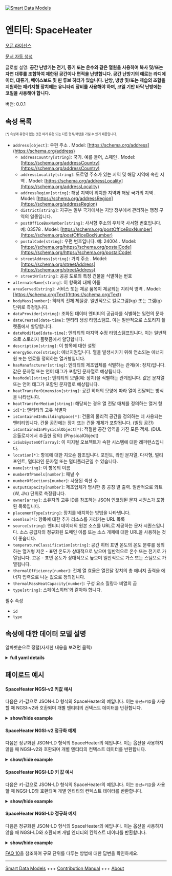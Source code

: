 <!-- 10-Header -->    
[![Smart Data Models](https://smartdatamodels.org/wp-content/uploads/2022/01/SmartDataModels_logo.png "Logo")](https://smartdatamodels.org)    
엔티티: SpaceHeater    
================<!-- /10-Header -->    
<!-- 15-License -->    
[오픈 라이선스](https://github.com/smart-data-models//dataModel.S4BLDG/blob/master/SpaceHeater/LICENSE.md)    
[문서 자동 생성](https://docs.google.com/presentation/d/e/2PACX-1vTs-Ng5dIAwkg91oTTUdt8ua7woBXhPnwavZ0FxgR8BsAI_Ek3C5q97Nd94HS8KhP-r_quD4H0fgyt3/pub?start=false&loop=false&delayms=3000#slide=id.gb715ace035_0_60)    
<!-- /15-License -->    
<!-- 20-Description -->    
글로벌 설명: **공간 난방기는 전기, 증기 또는 온수와 같은 열원을 사용하여 복사 및/또는 자연 대류를 조합하여 제한된 공간이나 면적을 난방합니다. 공간 난방기의 예로는 라디에이터, 대류기, 베이스보드 및 핀 튜브 히터가 있습니다.  난방, 냉방 및/또는 제습의 조합을 지원하는 패키지형 장치에는 유니타리 장비를 사용해야 하며, 코일 기반 바닥 난방에는 코일을 사용해야 합니다.**    
버전: 0.0.1    
<!-- /20-Description -->    
<!-- 30-PropertiesList -->    
## 속성 목록    
<sup><sub>[*] 속성에 유형이 없는 것은 여러 유형 또는 다른 형식/패턴을 가질 수 있기 때문입니다</sub></sup>.    
- `address[object]`: 우편 주소  . Model: [https://schema.org/address](https://schema.org/address)	- `addressCountry[string]`: 국가. 예를 들어, 스페인  . Model: [https://schema.org/addressCountry](https://schema.org/addressCountry)    
	- `addressLocality[string]`: 도로명 주소가 있는 지역 및 해당 지역에 속한 지역  . Model: [https://schema.org/addressLocality](https://schema.org/addressLocality)    
	- `addressRegion[string]`: 해당 지역이 위치한 지역과 해당 국가의 지역  . Model: [https://schema.org/addressRegion](https://schema.org/addressRegion)    
	- `district[string]`: 지구는 일부 국가에서는 지방 정부에서 관리하는 행정 구역의 일종입니다.      
	- `postOfficeBoxNumber[string]`: 사서함 주소의 우체국 사서함 번호입니다. 예: 03578  . Model: [https://schema.org/postOfficeBoxNumber](https://schema.org/postOfficeBoxNumber)    
	- `postalCode[string]`: 우편 번호입니다. 예: 24004  . Model: [https://schema.org/https://schema.org/postalCode](https://schema.org/https://schema.org/postalCode)    
	- `streetAddress[string]`: 거리 주소  . Model: [https://schema.org/streetAddress](https://schema.org/streetAddress)    
	- `streetNr[string]`: 공공 도로의 특정 건물을 식별하는 번호      
- `alternateName[string]`: 이 항목의 대체 이름  - `areaServed[string]`: 서비스 또는 제공 품목이 제공되는 지리적 영역  . Model: [https://schema.org/Text](https://schema.org/Text)- `bodyMass[number]`: 히터의 전체 체질량. 일반적으로 킬로그램(kg) 또는 그램(g) 단위로 측정됩니다.  - `dataProvider[string]`: 조화된 데이터 엔티티의 공급자를 식별하는 일련의 문자  - `dateCreated[date-time]`: 엔티티 생성 타임스탬프. 이는 일반적으로 스토리지 플랫폼에서 할당합니다.  - `dateModified[date-time]`: 엔티티의 마지막 수정 타임스탬프입니다. 이는 일반적으로 스토리지 플랫폼에서 할당합니다.  - `description[string]`: 이 항목에 대한 설명  - `energySource[string]`: 에너지원입니다. 열을 발생시키기 위해 연소되는 에너지원 또는 연료를 정의하는 열거형입니다.  - `hasManufacturer[string]`: 엔티티의 제조업체를 식별하는 관계(예: 장치)입니다. 값은 문자열 또는 언어 태그가 포함된 문자열로 예상됩니다.  - `hasModel[string]`: 엔티티의 모델(예: 장치)을 식별하는 관계입니다. 값은 문자열 또는 언어 태그가 포함된 문자열로 예상됩니다.  - `heatTransferDimension[string]`: 공간 히터의 모양에 따라 열이 전달되는 방식을 나타냅니다.  - `heatTransferMedium[string]`: 해당되는 경우 열 전달 매체를 정의하는 열거 형  - `id[*]`: 엔티티의 고유 식별자  - `isContainedInBuildingSpace[*]`: 건물의 물리적 공간을 정의하는 데 사용되는 엔티티입니다. 건물 공간에는 장치 또는 건물 개체가 포함됩니다. (빌딩 공간)  - `isContainedInPhysicalObject[*]`: 적절한 공간 영역을 가진 모든 객체.  (DUL 온톨로지에서 추출한 정의) (PhysicalObject)  - `isSubSystemOf[array]`: 이 피지컬 오브젝트가 속한 시스템에 대한 레퍼런스입니다.  - `location[*]`: 항목에 대한 지오숀 참조입니다. 포인트, 라인 문자열, 다각형, 멀티포인트, 멀티라인 문자열 또는 멀티폴리곤일 수 있습니다.  - `name[string]`: 이 항목의 이름  - `numberOfPanels[number]`: 패널 수  - `numberOfSections[number]`: 사용된 섹션 수  - `outputCapacity[number]`: 제조업체가 명시한 총 공칭 열 출력. 일반적으로 와트(W, J/s) 단위로 측정됩니다.  - `owner[array]`: 소유자의 고유 ID를 참조하는 JSON 인코딩된 문자 시퀀스가 포함된 목록입니다.  - `placementType[string]`: 장치를 배치하는 방법을 나타냅니다.  - `seeAlso[*]`: 항목에 대한 추가 리소스를 가리키는 URL 목록  - `source[string]`: 엔티티 데이터의 원본 소스를 URL로 제공하는 문자 시퀀스입니다. 소스 공급자의 정규화된 도메인 이름 또는 소스 개체에 대한 URL을 사용하는 것이 좋습니다.  - `temperatureClassification[string]`: 공간 히터 표면 온도의 온도 분류를 정의하는 열거형 저온 - 표면 온도가 상대적으로 낮으며 일반적으로 온수 또는 전기로 가열됩니다. 고온 - 표면 온도가 상대적으로 높으며 일반적으로 가스 또는 스팀으로 가열됩니다.  - `thermalEfficiency[number]`: 전체 열 효율은 열전달 장치의 총 에너지 출력을 에너지 입력으로 나눈 값으로 정의됩니다.  - `thermalMassHeatCapacity[number]`: 구성 요소 질량과 비열의 곱  - `type[string]`: 스페이스히터`와 같아야 합니다.  <!-- /30-PropertiesList -->    
<!-- 35-RequiredProperties -->    
필수 속성    
- `id`  - `type`  <!-- /35-RequiredProperties -->    
<!-- 40-RequiredProperties -->    
<!-- /40-RequiredProperties -->    
<!-- 50-DataModelHeader -->    
## 속성에 대한 데이터 모델 설명    
알파벳순으로 정렬(자세한 내용을 보려면 클릭)    
<!-- /50-DataModelHeader -->    
<!-- 60-ModelYaml -->    
<details><summary><strong>full yaml details</strong></summary>      
```yaml    
SpaceHeater:      
  description: 'Space heaters utilize a combination of radiation and/or natural convection using a heating source such as electricity, steam or hot water to heat a limited space or area. Examples of space heaters include radiators, convectors, baseboard and finned-tube heaters.  UnitaryEquipment should be used for packaged units supporting a combination of heating, cooling, and/or dehumidification; Coil should be used for coil-based floor heating.'      
  properties:      
    address:      
      description: The mailing address      
      properties:      
        addressCountry:      
          description: 'The country. For example, Spain'      
          type: string      
          x-ngsi:      
            model: https://schema.org/addressCountry      
            type: Property      
        addressLocality:      
          description: 'The locality in which the street address is, and which is in the region'      
          type: string      
          x-ngsi:      
            model: https://schema.org/addressLocality      
            type: Property      
        addressRegion:      
          description: 'The region in which the locality is, and which is in the country'      
          type: string      
          x-ngsi:      
            model: https://schema.org/addressRegion      
            type: Property      
        district:      
          description: 'A district is a type of administrative division that, in some countries, is managed by the local government'      
          type: string      
          x-ngsi:      
            type: Property      
        postOfficeBoxNumber:      
          description: 'The post office box number for PO box addresses. For example, 03578'      
          type: string      
          x-ngsi:      
            model: https://schema.org/postOfficeBoxNumber      
            type: Property      
        postalCode:      
          description: 'The postal code. For example, 24004'      
          type: string      
          x-ngsi:      
            model: https://schema.org/https://schema.org/postalCode      
            type: Property      
        streetAddress:      
          description: The street address      
          type: string      
          x-ngsi:      
            model: https://schema.org/streetAddress      
            type: Property      
        streetNr:      
          description: Number identifying a specific property on a public street      
          type: string      
          x-ngsi:      
            type: Property      
      type: object      
      x-ngsi:      
        model: https://schema.org/address      
        type: Property      
    alternateName:      
      description: An alternative name for this item      
      type: string      
      x-ngsi:      
        type: Property      
    areaServed:      
      description: The geographic area where a service or offered item is provided      
      type: string      
      x-ngsi:      
        model: https://schema.org/Text      
        type: Property      
    bodyMass:      
      description: Overall body mass of the heater. Usually measured in kilograms (kg) or grams (g)      
      type: number      
      x-ngsi:      
        type: Property      
    dataProvider:      
      description: A sequence of characters identifying the provider of the harmonised data entity      
      type: string      
      x-ngsi:      
        type: Property      
    dateCreated:      
      description: Entity creation timestamp. This will usually be allocated by the storage platform      
      format: date-time      
      type: string      
      x-ngsi:      
        type: Property      
    dateModified:      
      description: Timestamp of the last modification of the entity. This will usually be allocated by the storage platform      
      format: date-time      
      type: string      
      x-ngsi:      
        type: Property      
    description:      
      description: A description of this item      
      type: string      
      x-ngsi:      
        type: Property      
    energySource:      
      description: The source of energy. Enumeration defining the energy source or fuel cumbusted to generate heat      
      type: string      
      x-ngsi:      
        type: Property      
    hasManufacturer:      
      description: 'A relationship identifying the manufacturer of an entity (e.g., device). The value is expected to be a string or a string with language tag'      
      type: string      
      x-ngsi:      
        type: Property      
    hasModel:      
      description: 'A relationship identifying the model of an entity (e.g., device). The value is expected to be a string or a string with language tag'      
      type: string      
      x-ngsi:      
        type: Property      
    heatTransferDimension:      
      description: Indicates how heat is transmitted according to the shape of the space heater      
      type: string      
      x-ngsi:      
        type: Property      
    heatTransferMedium:      
      description: Enumeration defining the heat transfer medium if applicable      
      type: string      
      x-ngsi:      
        type: Property      
    id:      
      anyOf:      
        - description: Identifier format of any NGSI entity      
          maxLength: 256      
          minLength: 1      
          pattern: ^[\w\-\.\{\}\$\+\*\[\]`|~^@!,:\\]+$      
          type: string      
          x-ngsi:      
            type: Property      
        - description: Identifier format of any NGSI entity      
          format: uri      
          type: string      
          x-ngsi:      
            type: Property      
      description: Unique identifier of the entity      
      x-ngsi:      
        type: Property      
    isContainedInBuildingSpace:      
      anyOf:      
        - description: Identifier format of any NGSI entity      
          maxLength: 256      
          minLength: 1      
          pattern: ^[\w\-\.\{\}\$\+\*\[\]`|~^@!,:\\]+$      
          type: string      
          x-ngsi:      
            type: Property      
        - description: Identifier format of any NGSI entity      
          format: uri      
          type: string      
          x-ngsi:      
            type: Property      
      description: An entity used to define the physical spaces of the building. A building space contains devices or building objects. (BuildingSpace)      
      x-ngsi:      
        type: Property      
    isContainedInPhysicalObject:      
      anyOf:      
        - description: Identifier format of any NGSI entity      
          maxLength: 256      
          minLength: 1      
          pattern: ^[\w\-\.\{\}\$\+\*\[\]`|~^@!,:\\]+$      
          type: string      
          x-ngsi:      
            type: Property      
        - description: Identifier format of any NGSI entity      
          format: uri      
          type: string      
          x-ngsi:      
            type: Property      
      description: Any Object that has a proper space region.  (Definition extracted from DUL ontology) (PhysicalObject)      
      x-ngsi:      
        type: Property      
    isSubSystemOf:      
      description: A reference to a system(s) that this Physical Object is part of      
      items:      
        anyOf:      
          - description: Identifier format of any NGSI entity      
            maxLength: 256      
            minLength: 1      
            pattern: ^[\w\-\.\{\}\$\+\*\[\]`|~^@!,:\\]+$      
            type: string      
            x-ngsi:      
              type: Property      
          - description: Identifier format of any NGSI entity      
            format: uri      
            type: string      
            x-ngsi:      
              type: Property      
        description: Unique identifier of the entity      
        x-ngsi:      
          type: Property      
      type: array      
      x-ngsi:      
        type: Relationship      
    location:      
      description: 'Geojson reference to the item. It can be Point, LineString, Polygon, MultiPoint, MultiLineString or MultiPolygon'      
      oneOf:      
        - description: Geojson reference to the item. Point      
          properties:      
            bbox:      
              items:      
                type: number      
              minItems: 4      
              type: array      
            coordinates:      
              items:      
                type: number      
              minItems: 2      
              type: array      
            type:      
              enum:      
                - Point      
              type: string      
          required:      
            - type      
            - coordinates      
          title: GeoJSON Point      
          type: object      
          x-ngsi:      
            type: GeoProperty      
        - description: Geojson reference to the item. LineString      
          properties:      
            bbox:      
              items:      
                type: number      
              minItems: 4      
              type: array      
            coordinates:      
              items:      
                items:      
                  type: number      
                minItems: 2      
                type: array      
              minItems: 2      
              type: array      
            type:      
              enum:      
                - LineString      
              type: string      
          required:      
            - type      
            - coordinates      
          title: GeoJSON LineString      
          type: object      
          x-ngsi:      
            type: GeoProperty      
        - description: Geojson reference to the item. Polygon      
          properties:      
            bbox:      
              items:      
                type: number      
              minItems: 4      
              type: array      
            coordinates:      
              items:      
                items:      
                  items:      
                    type: number      
                  minItems: 2      
                  type: array      
                minItems: 4      
                type: array      
              type: array      
            type:      
              enum:      
                - Polygon      
              type: string      
          required:      
            - type      
            - coordinates      
          title: GeoJSON Polygon      
          type: object      
          x-ngsi:      
            type: GeoProperty      
        - description: Geojson reference to the item. MultiPoint      
          properties:      
            bbox:      
              items:      
                type: number      
              minItems: 4      
              type: array      
            coordinates:      
              items:      
                items:      
                  type: number      
                minItems: 2      
                type: array      
              type: array      
            type:      
              enum:      
                - MultiPoint      
              type: string      
          required:      
            - type      
            - coordinates      
          title: GeoJSON MultiPoint      
          type: object      
          x-ngsi:      
            type: GeoProperty      
        - description: Geojson reference to the item. MultiLineString      
          properties:      
            bbox:      
              items:      
                type: number      
              minItems: 4      
              type: array      
            coordinates:      
              items:      
                items:      
                  items:      
                    type: number      
                  minItems: 2      
                  type: array      
                minItems: 2      
                type: array      
              type: array      
            type:      
              enum:      
                - MultiLineString      
              type: string      
          required:      
            - type      
            - coordinates      
          title: GeoJSON MultiLineString      
          type: object      
          x-ngsi:      
            type: GeoProperty      
        - description: Geojson reference to the item. MultiLineString      
          properties:      
            bbox:      
              items:      
                type: number      
              minItems: 4      
              type: array      
            coordinates:      
              items:      
                items:      
                  items:      
                    items:      
                      type: number      
                    minItems: 2      
                    type: array      
                  minItems: 4      
                  type: array      
                type: array      
              type: array      
            type:      
              enum:      
                - MultiPolygon      
              type: string      
          required:      
            - type      
            - coordinates      
          title: GeoJSON MultiPolygon      
          type: object      
          x-ngsi:      
            type: GeoProperty      
      x-ngsi:      
        type: GeoProperty      
    name:      
      description: The name of this item      
      type: string      
      x-ngsi:      
        type: Property      
    numberOfPanels:      
      description: Number of panels      
      type: number      
      x-ngsi:      
        type: Property      
    numberOfSections:      
      description: Number of sections used      
      type: number      
      x-ngsi:      
        type: Property      
    outputCapacity:      
      description: 'Total nominal heat output as listed by the manufacturer. Usually measured in Watts (W, J/s)'      
      type: number      
      x-ngsi:      
        type: Property      
    owner:      
      description: A List containing a JSON encoded sequence of characters referencing the unique Ids of the owner(s)      
      items:      
        anyOf:      
          - description: Identifier format of any NGSI entity      
            maxLength: 256      
            minLength: 1      
            pattern: ^[\w\-\.\{\}\$\+\*\[\]`|~^@!,:\\]+$      
            type: string      
            x-ngsi:      
              type: Property      
          - description: Identifier format of any NGSI entity      
            format: uri      
            type: string      
            x-ngsi:      
              type: Property      
        description: Unique identifier of the entity      
        x-ngsi:      
          type: Property      
      type: array      
      x-ngsi:      
        type: Property      
    placementType:      
      description: Indicates how the device is designed to be placed      
      type: string      
      x-ngsi:      
        type: Property      
    seeAlso:      
      description: list of uri pointing to additional resources about the item      
      oneOf:      
        - items:      
            format: uri      
            type: string      
          minItems: 1      
          type: array      
        - format: uri      
          type: string      
      x-ngsi:      
        type: Property      
    source:      
      description: 'A sequence of characters giving the original source of the entity data as a URL. Recommended to be the fully qualified domain name of the source provider, or the URL to the source object'      
      type: string      
      x-ngsi:      
        type: Property      
    temperatureClassification:      
      description: 'Enumeration defining the temperature classification of the space heater surface temperature. low temperature - surface temperature is relatively low, usually heated by hot water or electricity. high temperature - surface temperature is relatively high, usually heated by gas or steam'      
      type: string      
      x-ngsi:      
        type: Property      
    thermalEfficiency:      
      description: Overall Thermal Efficiency is defined as gross energy output of the heat transfer device divided by the energy input      
      type: number      
      x-ngsi:      
        type: Property      
    thermalMassHeatCapacity:      
      description: Product of component mass and specific heat      
      type: number      
      x-ngsi:      
        type: Property      
    type:      
      description: It must be equal to `SpaceHeater`      
      enum:      
        - SpaceHeater      
      type: string      
      x-ngsi:      
        type: Property      
  required:      
    - id      
    - type      
  type: object      
  x-derived-from: "https://saref.etsi.org/saref4bldg/v1.1.2/#s4bldg:SpaceHeater"      
  x-disclaimer: 'Redistribution and use in source and binary forms, with or without modification, are permitted  provided that the license conditions are met. Copyleft (c) 2022 Contributors to Smart Data Models Program'      
  x-license-url: https://github.com/smart-data-models/dataModel.S4BLDG/blob/master/SpaceHeater/LICENSE.md      
  x-model-schema: https://smart-data-models.github.com/dataModel.SAREF4BLDG/SpaceHeater/schema.json      
  x-model-tags: SAREF SpaceHeater      
  x-version: 0.0.1      
```    
</details>      
<!-- /60-ModelYaml -->    
<!-- 70-MiddleNotes -->    
<!-- /70-MiddleNotes -->    
<!-- 80-Examples -->    
## 페이로드 예시    
#### SpaceHeater NGSI-v2 키값 예시    
다음은 키-값으로 JSON-LD 형식의 SpaceHeater의 예입니다. 이는 `옵션=키값`을 사용할 때 NGSI-v2와 호환되며 개별 엔티티의 컨텍스트 데이터를 반환합니다.    
<details><summary><strong>show/hide example</strong></summary>      
```json  
{  
  "id": "urn:ngsi-ld:SpaceHeater:53d2376a-08be-43df-8614-5b506356b56b",  
  "type": "SpaceHeater",  
  "bodyMass": 0.2211394720882921,  
  "energySource": "Research",  
  "heatTransferDimension": "Sleek Rubber Chicken",  
  "heatTransferMedium": "calculating",  
  "numberOfPanels": 0.9912166099910465,  
  "numberOfSections": 0.10463526586778538,  
  "outputCapacity": 0.6425343578878625,  
  "placementType": "auxiliary",  
  "temperatureClassification": "haptic",  
  "thermalEfficiency": 0.996207265881601,  
  "thermalMassHeatCapacity": 0.42035461371680216,  
  "isContainedInBuildingSpace": "urn:ngsi-ld:BuildingSpace:a23ba52c-ee89-44f3-8146-cc5642b8a5d4",  
  "isContainedInPhysicalObject": "urn:ngsi-ld:PhysicalObject:da56307c-a927-4d61-bc78-329cf0c45486",  
  "isSubSystemOf": [  
    "urn:ngsi-ld:System:8c588da8-ae9d-4339-b35e-3f621435ba77",  
    "urn:ngsi-ld:System:75045902-8a40-4a47-91ed-b55c98c26a56",  
    "urn:ngsi-ld:System:59e00885-77e1-4d66-9c7c-c3d0b2be5b30"  
  ],  
  "hasManufacturer": "SpaceHeater Company Inc.",  
  "hasModel": "SpaceHeater 0.1.2",  
  "dateCreated": "2023-01-26T11:00:53Z",  
  "dateModified": "2023-01-25T20:46:44Z",  
  "source": "Import",  
  "name": "SpaceHeater",  
  "alternateName": "SpaceHeater type 2",  
  "description": "SpaceHeater of limited SpaceHeater types",  
  "dataProvider": "IFC file"  
}  
```  
</details>    
#### SpaceHeater NGSI-v2 정규화 예제    
다음은 정규화된 JSON-LD 형식의 SpaceHeater의 예입니다. 이는 옵션을 사용하지 않을 때 NGSI-v2와 호환되며 개별 엔티티의 컨텍스트 데이터를 반환합니다.    
<details><summary><strong>show/hide example</strong></summary>      
```json  
{  
  "id": "urn:ngsi-ld:SpaceHeater:b256e328-b21f-4f37-bcb4-d78364993e79",  
  "type": "SpaceHeater",  
  "bodyMass": {  
    "type": "Number",  
    "value": 0.7643146073425459  
  },  
  "energySource": {  
    "type": "Text",  
    "value": "Facilitator"  
  },  
  "heatTransferDimension": {  
    "type": "Text",  
    "value": "program"  
  },  
  "heatTransferMedium": {  
    "type": "Text",  
    "value": "Assurance"  
  },  
  "numberOfPanels": {  
    "type": "Number",  
    "value": 0.8127498709428745  
  },  
  "numberOfSections": {  
    "type": "Number",  
    "value": 0.8692658014070345  
  },  
  "outputCapacity": {  
    "type": "Number",  
    "value": 0.2717042496203792  
  },  
  "placementType": {  
    "type": "Text",  
    "value": "back up"  
  },  
  "temperatureClassification": {  
    "type": "Text",  
    "value": "SMTP"  
  },  
  "thermalEfficiency": {  
    "type": "Number",  
    "value": 0.16328303516805232  
  },  
  "thermalMassHeatCapacity": {  
    "type": "Number",  
    "value": 0.17753659327247795  
  },  
  "isContainedInBuildingSpace": {  
    "type": "Text",  
    "value": "urn:ngsi-ld:BuildingSpace:c1f57310-b1ad-4a70-bdca-70f74bbcc002"  
  },  
  "isContainedInPhysicalObject": {  
    "type": "Text",  
    "value": "urn:ngsi-ld:PhysicalObject:e22ae82c-83a1-4ed9-b1f8-eeced3ba17d9"  
  },  
  "isSubSystemOf": {  
    "type": "StructuredValue",  
    "value": [  
      "urn:ngsi-ld:System:6f519e2b-416a-4b2a-af7b-56974a5d00df",  
      "urn:ngsi-ld:System:16199b91-8c55-4645-8c14-536d1dff0fcc",  
      "urn:ngsi-ld:System:5526ed19-a6fa-4e22-a8bd-71a1027a9b02"  
    ]  
  },  
  "hasManufacturer": {  
    "type": "Text",  
    "value": "SpaceHeater Company Inc."  
  },  
  "hasModel": {  
    "type": "Text",  
    "value": "SpaceHeater 0.1.2"  
  },  
  "dateCreated": {  
    "type": "DateTime",  
    "value": "2023-01-26T01:19:34.4200755+01:00"  
  },  
  "dateModified": {  
    "type": "DateTime",  
    "value": "2023-01-26T00:26:07.2902986+01:00"  
  },  
  "source": {  
    "type": "Text",  
    "value": "Import"  
  },  
  "name": {  
    "type": "Text",  
    "value": "SpaceHeater"  
  },  
  "alternateName": {  
    "type": "Text",  
    "value": "SpaceHeater type 2"  
  },  
  "description": {  
    "type": "Text",  
    "value": "SpaceHeater of limited SpaceHeater types"  
  },  
  "dataProvider": {  
    "type": "Text",  
    "value": "IFC file"  
  }  
}  
```  
</details>    
#### SpaceHeater NGSI-LD 키 값 예시    
다음은 키-값으로 JSON-LD 형식의 SpaceHeater의 예입니다. 이는 `옵션=키값`을 사용할 때 NGSI-LD와 호환되며 개별 엔티티의 컨텍스트 데이터를 반환합니다.    
<details><summary><strong>show/hide example</strong></summary>      
```json  
{  
  "id": "urn:ngsi-ld:SpaceHeater:53d2376a-08be-43df-8614-5b506356b56b",  
  "type": "SpaceHeater",  
  "bodyMass": 0.2211394720882921,  
  "energySource": "Research",  
  "heatTransferDimension": "Sleek Rubber Chicken",  
  "heatTransferMedium": "calculating",  
  "numberOfPanels": 0.9912166099910465,  
  "numberOfSections": 0.10463526586778538,  
  "outputCapacity": 0.6425343578878625,  
  "placementType": "auxiliary",  
  "temperatureClassification": "haptic",  
  "thermalEfficiency": 0.996207265881601,  
  "thermalMassHeatCapacity": 0.42035461371680216,  
  "isContainedInBuildingSpace": "urn:ngsi-ld:BuildingSpace:a23ba52c-ee89-44f3-8146-cc5642b8a5d4",  
  "isContainedInPhysicalObject": "urn:ngsi-ld:PhysicalObject:da56307c-a927-4d61-bc78-329cf0c45486",  
  "isSubSystemOf": [  
    "urn:ngsi-ld:System:8c588da8-ae9d-4339-b35e-3f621435ba77",  
    "urn:ngsi-ld:System:75045902-8a40-4a47-91ed-b55c98c26a56",  
    "urn:ngsi-ld:System:59e00885-77e1-4d66-9c7c-c3d0b2be5b30"  
  ],  
  "hasManufacturer": "SpaceHeater Company Inc.",  
  "hasModel": "SpaceHeater 0.1.2",  
  "dateCreated": "2023-01-26T11:00:53Z",  
  "dateModified": "2023-01-25T20:46:44Z",  
  "source": "Import",  
  "name": "SpaceHeater",  
  "alternateName": "SpaceHeater type 2",  
  "description": "SpaceHeater of limited SpaceHeater types",  
  "dataProvider": "IFC file",  
  "@context": [  
    "https://raw.githubusercontent.com/smart-data-models/dataModel.S4BLDG/master/context.jsonld",  
    "https://uri.etsi.org/ngsi-ld/v1/ngsi-ld-core-context.jsonld"  
  ]  
}  
```  
</details>    
#### SpaceHeater NGSI-LD 정규화 예제    
다음은 정규화된 JSON-LD 형식의 SpaceHeater의 예입니다. 이는 옵션을 사용하지 않을 때 NGSI-LD와 호환되며 개별 엔티티의 컨텍스트 데이터를 반환합니다.    
<details><summary><strong>show/hide example</strong></summary>      
```json  
{  
  "id": "urn:ngsi-ld:SpaceHeater:61e1adc2-8b00-43d5-89ba-40afbd26cda5",  
  "type": "SpaceHeater",  
  "bodyMass": {  
    "type": "Property",  
    "unitCode": "g",  
    "observedAt": "2023-01-26T04:40:44Z",  
    "value": 0.40152893437379167  
  },  
  "energySource": {  
    "type": "Property",  
    "value": "groupware"  
  },  
  "heatTransferDimension": {  
    "type": "Property",  
    "value": "Licensed Frozen Bike"  
  },  
  "heatTransferMedium": {  
    "type": "Property",  
    "value": "Pakistan Rupee"  
  },  
  "numberOfPanels": {  
    "type": "Property",  
    "value": 0.13243335736611006  
  },  
  "numberOfSections": {  
    "type": "Property",  
    "value": 0.9440399239258307  
  },  
  "outputCapacity": {  
    "type": "Property",  
    "unitCode": "J/s",  
    "observedAt": "2023-01-26T05:12:20Z",  
    "value": 0.38330998929377036  
  },  
  "placementType": {  
    "type": "Property",  
    "value": "Way"  
  },  
  "temperatureClassification": {  
    "type": "Property",  
    "value": "Kip"  
  },  
  "thermalEfficiency": {  
    "type": "Property",  
    "unitCode": "NA",  
    "observedAt": "2023-01-25T15:23:27Z",  
    "value": 0.8451012126787633  
  },  
  "thermalMassHeatCapacity": {  
    "type": "Property",  
    "unitCode": "NA",  
    "observedAt": "2023-01-25T22:19:20Z",  
    "value": 0.7853573438622519  
  },  
  "isContainedInBuildingSpace": {  
    "type": "Relationship",  
    "object": "urn:ngsi-ld:BuildingSpace:6018650a-68e3-465a-acb8-e51269656682"  
  },  
  "isContainedInPhysicalObject": {  
    "type": "Relationship",  
    "object": "urn:ngsi-ld:PhysicalObject:1bf687c2-f166-4d7b-82ea-e6bf6b5ccd78"  
  },  
  "isSubSystemOf": [  
    {  
      "type": "Relationship",  
      "object": "urn:ngsi-ld:System:a538c5b3-c04a-4d42-8cc7-045a50e3b61b"  
    },  
    {  
      "type": "Relationship",  
      "object": "urn:ngsi-ld:System:8d2af757-8dde-4c47-ade4-b6fe0a649d95"  
    },  
    {  
      "type": "Relationship",  
      "object": "urn:ngsi-ld:System:6b0fbbf7-519a-4971-b6be-70fbc4a5eadd"  
    }  
  ],  
  "hasManufacturer": {  
    "type": "Property",  
    "value": "SpaceHeater Company Inc."  
  },  
  "hasModel": {  
    "type": "Property",  
    "value": "SpaceHeater 0.1.2"  
  },  
  "dateCreated": {  
    "type": "Property",  
    "value": "2023-01-26T05:11:00Z"  
  },  
  "dateModified": {  
    "type": "Property",  
    "value": "2023-01-26T02:18:58Z"  
  },  
  "source": {  
    "type": "Property",  
    "value": "Import"  
  },  
  "name": {  
    "type": "Property",  
    "value": "SpaceHeater"  
  },  
  "alternateName": {  
    "type": "Property",  
    "value": "SpaceHeater type 2"  
  },  
  "description": {  
    "type": "Property",  
    "value": "SpaceHeater of limited SpaceHeater types"  
  },  
  "dataProvider": {  
    "type": "Property",  
    "value": "IFC file"  
  },  
  "@context": [  
    "https://raw.githubusercontent.com/smart-data-models/dataModel.S4BLDG/master/context.jsonld",  
    "https://uri.etsi.org/ngsi-ld/v1/ngsi-ld-core-context.jsonld"  
  ]  
}  
```  
</details><!-- /80-Examples -->    
<!-- 90-FooterNotes -->    
<!-- /90-FooterNotes -->    
<!-- 95-Units -->    
[FAQ 10](https://smartdatamodels.org/index.php/faqs/)을 참조하여 규모 단위를 다루는 방법에 대한 답변을 확인하세요.    
<!-- /95-Units -->    
<!-- 97-LastFooter -->    
---    
[Smart Data Models](https://smartdatamodels.org) +++ [Contribution Manual](https://bit.ly/contribution_manual) +++ [About](https://bit.ly/Introduction_SDM)<!-- /97-LastFooter -->    
